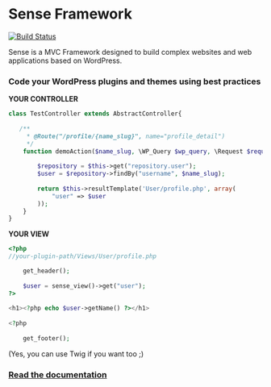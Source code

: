 Sense Framework
=====
[![Build Status](https://travis-ci.org/Simettric/Sense.svg?branch=master)](https://travis-ci.org/Simettric/Sense)

Sense is a MVC Framework designed to build complex websites and web applications based on WordPress.

### Code your WordPress plugins and themes using best practices
 

**YOUR CONTROLLER**

```php
class TestController extends AbstractController{
        
   /**
     * @Route("/profile/{name_slug}", name="profile_detail")
     */
    function demoAction($name_slug, \WP_Query $wp_query, \Request $request) {
             
        $repository = $this->get("repository.user");
        $user = $repository->findBy("username", $name_slug);
             
        return $this->resultTemplate('User/profile.php', array(
            "user" => $user
        ));
    }
}
```
    
**YOUR VIEW**

```php
<?php
//your-plugin-path/Views/User/profile.php     

    get_header();
        
    $user = sense_view()->get("user");
?>
     
<h1><?php echo $user->getName() ?></h1>
     
<?php
    
    get_footer();
```

(Yes, you can use Twig if you want too ;)
    
### [Read the documentation](http://sense.readthedocs.io/en/latest/) 

